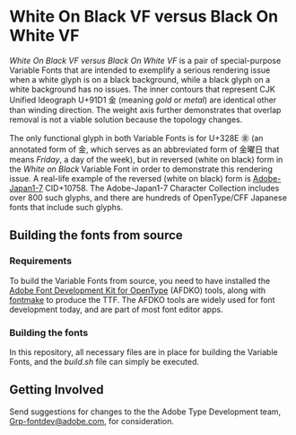 # White On Black VF versus Black On White VF

*White On Black VF versus Black On White VF* is a pair of special-purpose Variable Fonts that are intended to exemplify a serious rendering issue when a white glyph is on a black background, while a black glyph on a white background has no issues. The inner contours that represent CJK Unified Ideograph U+91D1 &#x91D1; (meaning *gold* or *metal*) are identical other than winding direction. The weight axis further demonstrates that overlap removal is not a viable solution because the topology changes.

The only functional glyph in both Variable Fonts is for U+328E &#x328E; (an annotated form of &#x91D1;, which serves as an abbreviated form of &#x91D1;&#x66DC;&#x65E5; that means *Friday*, a day of the week), but in reversed (white on black) form in the *White on Black* Variable Font in order to demonstrate this rendering issue. A real-life example of the reversed (white on black) form is [Adobe-Japan1-7](https://github.com/adobe-type-tools/Adobe-Japan1/) CID+10758. The Adobe-Japan1-7 Character Collection includes over 800 such glyphs, and there are hundreds of OpenType/CFF Japanese fonts that include such glyphs.

## Building the fonts from source

### Requirements

To build the Variable Fonts from source, you need to have installed the [Adobe Font Development Kit for OpenType](https://github.com/adobe-type-tools/afdko/) (AFDKO) tools, along with [fontmake](https://github.com/googlefonts/fontmake) to produce the TTF. The AFDKO tools are widely used for font development today, and are part of most font editor apps.

### Building the fonts

In this repository, all necessary files are in place for building the Variable Fonts, and the *build.sh* file can simply be executed.

## Getting Involved

Send suggestions for changes to the the Adobe Type Development team, [Grp-fontdev@adobe.com](mailto:Grp-fontdev@adobe.com?subject=[GitHub]%20CJK%20Radicals), for consideration.
